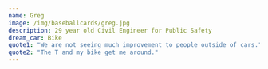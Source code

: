 ```yaml
---
name: Greg
image: /img/baseballcards/greg.jpg
description: 29 year old Civil Engineer for Public Safety
dream_car: Bike
quote1: "We are not seeing much improvement to people outside of cars."
quote2: "The T and my bike get me around."
---
```


